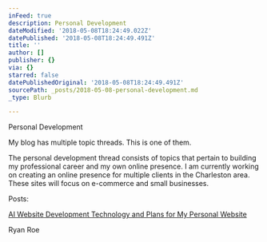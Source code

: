 ```yaml
---
inFeed: true
description: Personal Development
dateModified: '2018-05-08T18:24:49.022Z'
datePublished: '2018-05-08T18:24:49.491Z'
title: ''
author: []
publisher: {}
via: {}
starred: false
datePublishedOriginal: '2018-05-08T18:24:49.491Z'
sourcePath: _posts/2018-05-08-personal-development.md
_type: Blurb

---
```

Personal Development

My blog has multiple topic threads. This is one of them.

The personal development thread consists of topics that pertain to building my professional career and my own online presence. I am currently working on creating an online presence for multiple clients in the Charleston area. These sites will focus on e-commerce and small businesses.

Posts:

[AI Website Development Technology and Plans for My Personal Website][0]

Ryan Roe

[0]: http://ryanroe.io/what-is-the-grid-and-why-i-am-using-it-for-my-website